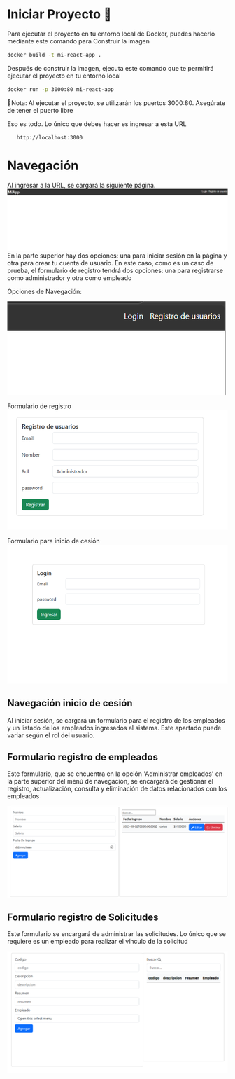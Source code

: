 
  # Iniciar Proyecto 🚀
  Para ejecutar el proyecto en tu entorno local de Docker, puedes hacerlo mediante este comando para Construir la imagen
 
  ~~~bash  
  docker build -t mi-react-app .
  ~~~
  Después de construir la imagen, ejecuta este comando que te permitirá ejecutar el proyecto en tu entorno local
  ~~~bash  
  docker run -p 3000:80 mi-react-app
  ~~~
  📝Nota: Al ejecutar el proyecto, se utilizarán los puertos 3000:80. Asegúrate de tener el puerto libre

  Eso es todo. Lo único que debes hacer es ingresar a esta URL
 ~~~bash  
    http://localhost:3000
  ~~~

# Navegación 
Al ingresar a la URL, se cargará la siguiente página.
![App Screenshot](https://github.com/Rrosso27/KRMCFrontend/blob/main/public/Screenshot%202025-02-09%20164108.png?raw=true) 
En la parte superior hay dos opciones: una para iniciar sesión en la página y otra para crear tu cuenta de usuario. En este caso, como es un caso de prueba, el formulario de registro tendrá dos opciones: una para registrarse como administrador y otra como empleado 

Opciones de Navegación: 

![App Screenshot](https://github.com/Rrosso27/KRMCFrontend/blob/main/public/Screenshot%202025-02-09%20164249.png?raw=true) 

Formulario de registro
![App Screenshot](https://github.com/Rrosso27/KRMCFrontend/blob/main/public/Screenshot%202025-02-09%20164641.png?raw=true) 


Formulario para inicio de cesión   
![App Screenshot](https://github.com/Rrosso27/KRMCFrontend/blob/main/public/Screenshot%202025-02-09%20164647.png?raw=true) 


## Navegación inicio de cesión 
Al iniciar sesión, se cargará un formulario para el registro de los empleados y un listado de los empleados ingresados al sistema. Este apartado puede variar según el rol del usuario.

## Formulario registro de empleados

 Este formulario, que se encuentra en la opción 'Administrar empleados' en la parte superior del menú de navegación, se encargará de gestionar el registro, actualización, consulta y eliminación de datos relacionados con los empleados

![App Screenshot](https://github.com/Rrosso27/KRMCFrontend/blob/main/public/Screenshot%202025-02-09%20165631.png?raw=true) 


## Formulario registro de Solicitudes 
Este formulario se encargará de administrar las solicitudes. Lo único que se requiere es un empleado para realizar el vínculo de la solicitud

![App Screenshot](https://github.com/Rrosso27/KRMCFrontend/blob/main/public/Screenshot%202025-02-09%20165516.png?raw=true) 

